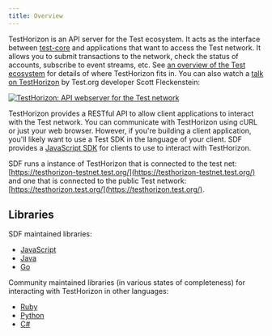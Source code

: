 ```yaml
---
title: Overview
---
```


TestHorizon is an API server for the Test ecosystem.  It acts as the interface between [test-core](https://github.com/test/test-core) and applications that want to access the Test network. It allows you to submit transactions to the network, check the status of accounts, subscribe to event streams, etc. See [an overview of the Test ecosystem](https://www.test.org/developers/guides/) for details of where TestHorizon fits in. You can also watch a [talk on TestHorizon](https://www.youtube.com/watch?v=AtJ-f6Ih4A4) by Test.org developer Scott Fleckenstein:

[![TestHorizon: API webserver for the Test network](https://img.youtube.com/vi/AtJ-f6Ih4A4/sddefault.jpg "TestHorizon: API webserver for the Test network")](https://www.youtube.com/watch?v=AtJ-f6Ih4A4)

TestHorizon provides a RESTful API to allow client applications to interact with the Test network. You can communicate with TestHorizon using cURL or just your web browser. However, if you're building a client application, you'll likely want to use a Test SDK in the language of your client.
SDF provides a [JavaScript SDK](https://www.test.org/developers/js-test-sdk/learn/index.html) for clients to use to interact with TestHorizon.

SDF runs a instance of TestHorizon that is connected to the test net: [https://testhorizon-testnet.test.org/](https://testhorizon-testnet.test.org/) and one that is connected to the public Test network:
[https://testhorizon.test.org/](https://testhorizon.test.org/).

## Libraries

SDF maintained libraries:<br />
- [JavaScript](https://github.com/test/js-test-sdk)
- [Java](https://github.com/test/java-test-sdk)
- [Go](https://github.com/test/go)

Community maintained libraries (in various states of completeness) for interacting with TestHorizon in other languages:<br>
- [Ruby](https://github.com/test/ruby-test-sdk)
- [Python](https://github.com/TestCN/py-test-base)
- [C#](https://github.com/elucidsoft/dotnet-test-sdk)
